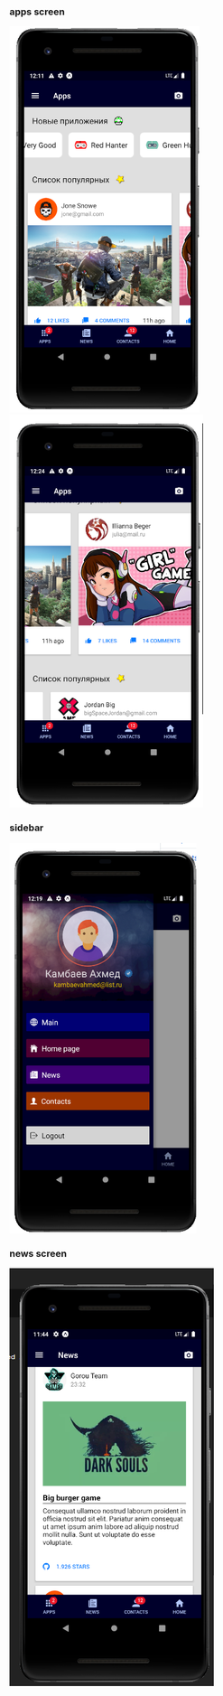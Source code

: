 ### apps screen
![](screen_shots/screen_apps.png)
![](screen_shots/screen_apps_2.png)
### sidebar
![](screen_shots/sidebar.png)
### news screen
![](screen_shots/news_screen.png)
